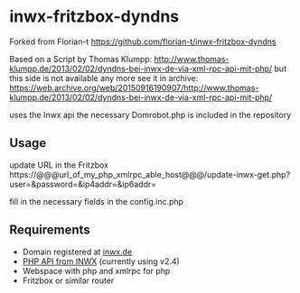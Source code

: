 inwx-fritzbox-dyndns
====================

Forked from Florian-t
https://github.com/florian-t/inwx-fritzbox-dyndns

Based on a Script by Thomas Klumpp: http://www.thomas-klumpp.de/2013/02/02/dyndns-bei-inwx-de-via-xml-rpc-api-mit-php/
but this side is not available any more see it in archive: https://web.archive.org/web/20150916190907/http://www.thomas-klumpp.de/2013/02/02/dyndns-bei-inwx-de-via-xml-rpc-api-mit-php/

uses the Inwx api the necessary Domrobot.php is included in the repository

Usage
----

update URL in the Fritzbox
https://@@@url_of_my_php_xmlrpc_able_host@@@/update-inwx-get.php?user=<username>&password=<pass>&ip4addr=<ipaddr>&ip6addr=<ip6addr>

fill in the necessary fields in the config.inc.php

Requirements
----

- Domain registered at [inwx.de]
- [PHP API from INWX][1] (currently using v2.4)
- Webspace with php and xmlrpc for php
- Fritzbox or similar router

[inwx.de]:http://inwx.de
[1]:https://github.com/inwx/php-client